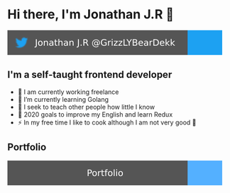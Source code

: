 # Hi there, I'm Jonathan J.R 👋


[![Twitter Follow](./follow.svg)](https://twitter.com/GrizzLYBearDekk)

## I'm a self-taught frontend developer

- 🔭 I am currently working freelance
- 🌱 I’m currently learning Golang
- 👯 I seek to teach other people how little I know
- 🥅 2020 goals to improve my English and learn Redux
- ⚡  In my free time I like to cook although I am not very good 🤣

## Portfolio

[![Portfolio](./portfolio.svg)](https://dekklabs.github.io/portafolio/)